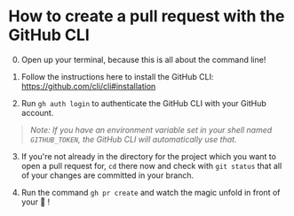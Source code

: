 # How to create a pull request with the GitHub CLI

0. Open up your terminal, because this is all about the command line!

1. Follow the instructions here to install the GitHub CLI: https://github.com/cli/cli#installation

2. Run `gh auth login` to authenticate the GitHub CLI with your GitHub account.

> _Note: If you have an environment variable set in your shell named `GITHUB_TOKEN`,
the GitHub CLI will automatically use that._

3. If you're not already in the directory for the project which you want to open
a pull request for, `cd` there now and check with `git status` that all of your
changes are committed in your branch.

4. Run the command `gh pr create` and watch the magic unfold in front of your :eyes: !
